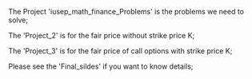 The Project 'iusep_math_finance_Problems' is the problems we need to solve;

The 'Project_2' is for the fair price without strike price K;

The 'Project_3' is for the fair price of call options with strike price K;

Please see the 'Final_sildes' if you want to know details;
